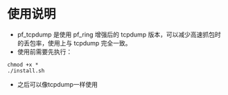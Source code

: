 # 使用说明
- pf_tcpdump 是使用 pf_ring 增强后的 tcpdump 版本，可以减少高速抓包时的丢包率，使用上与 tcpdump 完全一致。
- 使用前需要先执行：
```shell
chmod +x *
./install.sh
```
- 之后可以像tcpdump一样使用
